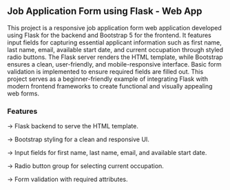 ## Job Application Form using Flask - Web App

This project is a responsive job application form web application developed using Flask for the backend and Bootstrap 5 for the frontend. It features input fields for capturing essential applicant information such as first name, last name, email, available start date, and current occupation through styled radio buttons. The Flask server renders the HTML template, while Bootstrap ensures a clean, user-friendly, and mobile-responsive interface. Basic form validation is implemented to ensure required fields are filled out. This project serves as a beginner-friendly example of integrating Flask with modern frontend frameworks to create functional and visually appealing web forms.

### Features

-> Flask backend to serve the HTML template.

-> Bootstrap styling for a clean and responsive UI.

-> Input fields for first name, last name, email, and available start date.

-> Radio button group for selecting current occupation.

-> Form validation with required attributes.
